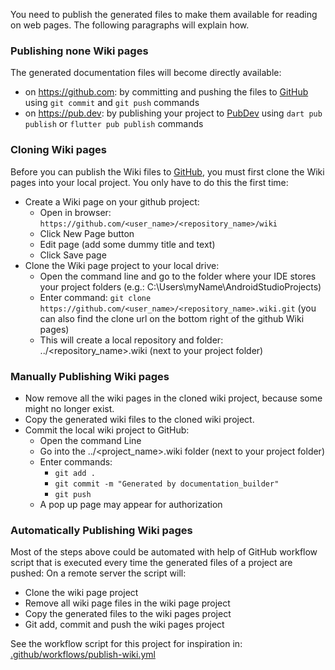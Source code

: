 [//]: # (This file was generated from: doc/template/doc/wiki/09-Publishing.md.template using the documentation_builder package)
You need to publish the generated files to make them available for reading on web pages.
The following paragraphs will explain how.

### Publishing none Wiki pages
The generated documentation files will become directly available:
- on https://github.com: by committing and pushing the files to [GitHub](https://github.com) using ```git commit``` and ```git push``` commands
- on https://pub.dev: by publishing your project to [PubDev](https://pub.dev) using ```dart pub publish``` or ```flutter pub publish``` commands

### Cloning Wiki pages
Before you can publish the Wiki files to [GitHub](https://github.com), you must first clone the Wiki pages into your local project. You only have to do this the first time:
- Create a Wiki page on your github project:
  - Open in browser: ```https://github.com/<user_name>/<repository_name>/wiki```
  - Click New Page button
  - Edit page (add some dummy title and text)
  - Click Save page
- Clone the Wiki page project to your local drive:
  - Open the command line and go to the folder where your IDE stores your project folders (e.g.: C:\Users\myName\AndroidStudioProjects)
  - Enter command: ```git clone https://github.com/<user_name>/<repository_name>.wiki.git```
    (you can also find the clone url on the bottom right of the github Wiki pages)
  - This will create a local repository and folder: ../<repository_name>.wiki (next to your project folder)

### Manually Publishing Wiki pages
* Now remove all the wiki pages in the cloned wiki project, because some might no longer exist.
* Copy the generated wiki files to the cloned wiki project.
* Commit the local wiki project to GitHub:
  - Open the command Line
  - Go into the ../<project_name>.wiki folder (next to your project folder)
  - Enter commands:
    - ```git add .```
    - ```git commit -m "Generated by documentation_builder"```
    - ```git push```
  - A pop up page may appear for authorization

### Automatically Publishing Wiki pages
Most of the steps above could be automated with help of GitHub workflow script that is executed every time the generated files of a project are pushed:
On a remote server the script will:
* Clone the wiki page project
* Remove all wiki page files in the wiki page project
* Copy the generated files to the wiki pages project
* Git add, commit and push the wiki pages project

See the workflow script for this project for inspiration in: [.github/workflows/publish-wiki.yml](https://github.com/domain-centric/documentation_builder/blob/main/.github/workflows/publish-wiki.yml)